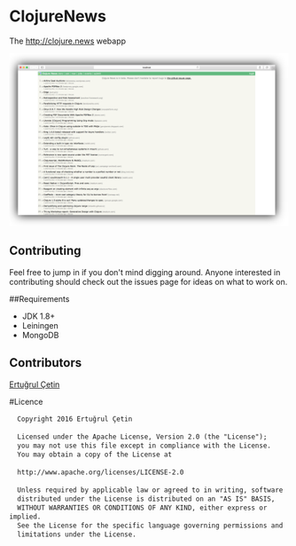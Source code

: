 # ClojureNews

The http://clojure.news webapp

![Clojure News Demo](/github-img-clojure-news.png)


## Contributing

Feel free to jump in if you don't mind digging around.
Anyone interested in contributing should check out the issues page for ideas on what to work on.

##Requirements

* JDK 1.8+
* Leiningen
* MongoDB

## Contributors

[Ertuğrul Çetin](https://github.com/ertugrulcetin)


#Licence
```
  Copyright 2016 Ertuğrul Çetin
  
  Licensed under the Apache License, Version 2.0 (the "License");
  you may not use this file except in compliance with the License.
  You may obtain a copy of the License at
  
  http://www.apache.org/licenses/LICENSE-2.0
  
  Unless required by applicable law or agreed to in writing, software
  distributed under the License is distributed on an "AS IS" BASIS,
  WITHOUT WARRANTIES OR CONDITIONS OF ANY KIND, either express or implied.
  See the License for the specific language governing permissions and
  limitations under the License.
```